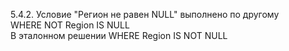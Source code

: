 5.4.2. Условие "Регион не равен NULL" выполнено по другому  
  WHERE NOT Region  IS  NULL   
 В эталонном решении WHERE Region IS NOT NULL  
 
